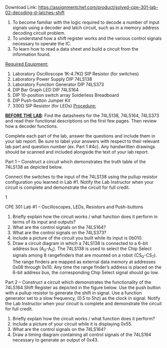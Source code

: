 Download Link: https://assignmentchef.com/product/solved-cpe-301-lab-02-decoding-d-latches-shift
<br>



<ol>

 <li>To become familiar with the logic required to decode a number of input signals using a decoder and latch circuit, such as in a memory address decoding circuit problem.</li>

 <li>To understand how a shift register works and the various control signals necessary to operate the IC.</li>

 <li>To learn how to read a data sheet and build a circuit from the information found.</li>

</ol>

<u>Required Equipment:</u>

<ol>

 <li>Laboratory Oscilloscope 1K-4.7KΩ SIP Resistor (for switches)</li>

 <li>Laboratory Power Supply DIP 74LS138</li>

 <li>Laboratory Function Generator DIP 74LS373</li>

 <li>DIP Bar Graph LED DIP 74LS164</li>

 <li>DIP 10-position switch array Solderless Breadboard</li>

 <li>DIP Push-button Jumper Kit</li>

 <li>330Ω SIP Resistor (for LEDs) <u>Procedure:</u></li>

</ol>

<strong><u>BEFORE THE LAB</u></strong>: Find the datasheets for the 74LS138, 74LS164, 74LS373 and read their functional descriptions on the first few pages. Then review how a decoder functions.

Complete each part of the lab, answer the questions and include them in your lab report. Be sure to label your answers with respect to their relevant lab part and question number (ex. Part 1 #4c). Any handwritten drawings should be scanned and included alongside the text of your lab report.

Part 1 – Construct a circuit which demonstrates the truth table of the 74LS138 as depicted below.

Connect the switches to the input of the 74LS138 using the pullup resistor configuration you learned in Lab #1. Notify the Lab Instructor when your circuit is complete and demonstrate the circuit for full credit.




1

CPE 301 Lab #1 – Oscilloscopes, LEDs, Resistors and Push-buttons




<ol>

 <li>Briefly explain how the circuit works / what function does it perform in terms of its input and outputs?</li>

 <li>What are the control signals on the 74LS164?</li>

 <li>What are the control signals on the 74LS373?</li>

 <li>Include a picture of the circuit you built while its input is 0b010.</li>

 <li>Draw a circuit diagram in which a 74LS138 is connected to a 6-bit address bus (A<sub>0</sub>-A<sub>5</sub>). The 74LS138 is used to select the Chip Select signals among 8 rangefinders that are mounted on a robot (CS<sub>0</sub>-CS<sub>7</sub>). The range finders are mapped as external data memory at addresses 0x08 through 0x10. Any time the range finder’s address is placed on the 6-bit address bus, the corresponding Chip Select signal should go low.</li>

</ol>

Part 2 – Construct a circuit which demonstrates the functionality of the 74LS164 Shift Register as depicted in the figure below. Use the push button with a pullup resistor to generate the shift in signal. Use a function generator set to a slow frequency, (0.5 to 5hz) as the clock in signal. Notify the Lab Instructor when your circuit is complete and demonstrate the circuit for full credit.




<ol>

 <li>Briefly explain how the circuit works / what function does it perform?</li>

 <li>Include a picture of your circuit while it is displaying 0x55.</li>

 <li>What are the control signals on the 74LS164?</li>

 <li>Draw a timing diagram containing all control signals of the 74LS164 necessary to generate an output of 0x43.</li>

</ol>